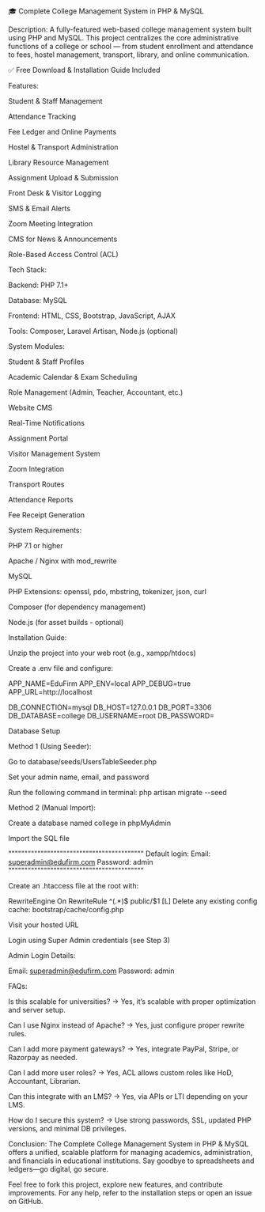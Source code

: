 🎓 Complete College Management System in PHP & MySQL

Description:
A fully-featured web-based college management system built using PHP and MySQL. This project centralizes the core administrative functions of a college or school — from student enrollment and attendance to fees, hostel management, transport, library, and online communication.

✅ Free Download & Installation Guide Included

Features:

Student & Staff Management

Attendance Tracking

Fee Ledger and Online Payments

Hostel & Transport Administration

Library Resource Management

Assignment Upload & Submission

Front Desk & Visitor Logging

SMS & Email Alerts

Zoom Meeting Integration

CMS for News & Announcements

Role-Based Access Control (ACL)

Tech Stack:

Backend: PHP 7.1+

Database: MySQL

Frontend: HTML, CSS, Bootstrap, JavaScript, AJAX

Tools: Composer, Laravel Artisan, Node.js (optional)

System Modules:

Student & Staff Profiles

Academic Calendar & Exam Scheduling

Role Management (Admin, Teacher, Accountant, etc.)

Website CMS

Real-Time Notifications

Assignment Portal

Visitor Management System

Zoom Integration

Transport Routes

Attendance Reports

Fee Receipt Generation

System Requirements:

PHP 7.1 or higher

Apache / Nginx with mod_rewrite

MySQL

PHP Extensions: openssl, pdo, mbstring, tokenizer, json, curl

Composer (for dependency management)

Node.js (for asset builds - optional)

Installation Guide:

Unzip the project into your web root (e.g., xampp/htdocs)

Create a .env file and configure:

APP_NAME=EduFirm
APP_ENV=local
APP_DEBUG=true
APP_URL=http://localhost

DB_CONNECTION=mysql
DB_HOST=127.0.0.1
DB_PORT=3306
DB_DATABASE=college
DB_USERNAME=root
DB_PASSWORD=

Database Setup

Method 1 (Using Seeder):

Go to database/seeds/UsersTableSeeder.php

Set your admin name, email, and password

Run the following command in terminal:
php artisan migrate --seed

Method 2 (Manual Import):

Create a database named college in phpMyAdmin

Import the SQL file





""""""""""""""""""""""""""""""""""""""""""
Default login:
Email: superadmin@edufirm.com
Password: admin
""""""""""""""""""""""""""""""""""""""""""






Create an .htaccess file at the root with:

<IfModule mod_rewrite.c> RewriteEngine On RewriteRule ^(.*)$ public/$1 [L] </IfModule>
Delete any existing config cache:
bootstrap/cache/config.php

Visit your hosted URL

Login using Super Admin credentials (see Step 3)

Admin Login Details:

Email: superadmin@edufirm.com
Password: admin

FAQs:

Is this scalable for universities?
→ Yes, it’s scalable with proper optimization and server setup.

Can I use Nginx instead of Apache?
→ Yes, just configure proper rewrite rules.

Can I add more payment gateways?
→ Yes, integrate PayPal, Stripe, or Razorpay as needed.

Can I add more user roles?
→ Yes, ACL allows custom roles like HoD, Accountant, Librarian.

Can this integrate with an LMS?
→ Yes, via APIs or LTI depending on your LMS.

How do I secure this system?
→ Use strong passwords, SSL, updated PHP versions, and minimal DB privileges.

Conclusion:
The Complete College Management System in PHP & MySQL offers a unified, scalable platform for managing academics, administration, and financials in educational institutions. Say goodbye to spreadsheets and ledgers—go digital, go secure.

Feel free to fork this project, explore new features, and contribute improvements. For any help, refer to the installation steps or open an issue on GitHub.
